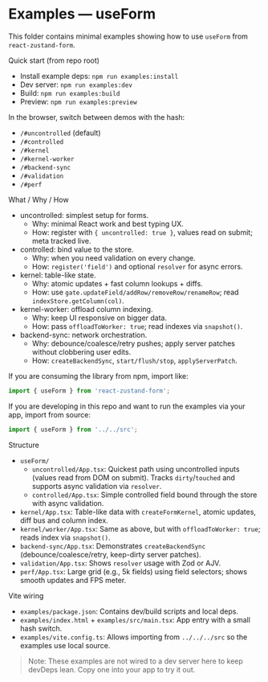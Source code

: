 # Examples — useForm

This folder contains minimal examples showing how to use `useForm` from `react-zustand-form`.

Quick start (from repo root)

- Install example deps: `npm run examples:install`
- Dev server: `npm run examples:dev`
- Build: `npm run examples:build`
- Preview: `npm run examples:preview`

In the browser, switch between demos with the hash:

- `/#uncontrolled` (default)
- `/#controlled`
- `/#kernel`
- `/#kernel-worker`
- `/#backend-sync`
- `/#validation`
- `/#perf`

What / Why / How

- uncontrolled: simplest setup for forms.
  - Why: minimal React work and best typing UX.
  - How: register with `{ uncontrolled: true }`, values read on submit; meta tracked live.
- controlled: bind value to the store.
  - Why: when you need validation on every change.
  - How: `register('field')` and optional `resolver` for async errors.
- kernel: table-like state.
  - Why: atomic updates + fast column lookups + diffs.
  - How: use `gate.updateField/addRow/removeRow/renameRow`; read `indexStore.getColumn(col)`.
- kernel-worker: offload column indexing.
  - Why: keep UI responsive on bigger data.
  - How: pass `offloadToWorker: true`; read indexes via `snapshot()`.
- backend-sync: network orchestration.
  - Why: debounce/coalesce/retry pushes; apply server patches without clobbering user edits.
  - How: `createBackendSync`, `start/flush/stop`, `applyServerPatch`.

If you are consuming the library from npm, import like:

```ts
import { useForm } from 'react-zustand-form';
```

If you are developing in this repo and want to run the examples via your app, import from source:

```ts
import { useForm } from '../../src';
```

Structure

 - `useForm/`
   - `uncontrolled/App.tsx`: Quickest path using uncontrolled inputs (values read from DOM on submit). Tracks `dirty`/`touched` and supports async validation via `resolver`.
   - `controlled/App.tsx`: Simple controlled field bound through the store with async validation.
  - `kernel/App.tsx`: Table-like data with `createFormKernel`, atomic updates, diff bus and column index.
  - `kernel/worker/App.tsx`: Same as above, but with `offloadToWorker: true`; reads index via `snapshot()`.
  - `backend-sync/App.tsx`: Demonstrates `createBackendSync` (debounce/coalesce/retry, keep-dirty server patches).
  - `validation/App.tsx`: Shows `resolver` usage with Zod or AJV.
  - `perf/App.tsx`: Large grid (e.g., 5k fields) using field selectors; shows smooth updates and FPS meter.

Vite wiring

- `examples/package.json`: Contains dev/build scripts and local deps.
- `examples/index.html` + `examples/src/main.tsx`: App entry with a small hash switch.
- `examples/vite.config.ts`: Allows importing from `../../../src` so the examples use local source.

> Note: These examples are not wired to a dev server here to keep devDeps lean. Copy one into your app to try it out.
